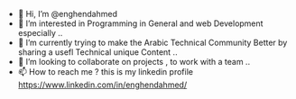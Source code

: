 - 👋 Hi, I’m @enghendahmed
- 👀 I’m interested in Programming in General and web Development especially ..
- 🌱 I’m currently trying to make the Arabic Technical Community Better by sharing a usefl Technical unique Content ..
- 💞️ I’m looking to collaborate on projects , to work with a team ..
- 📫 How to reach me ? this is my linkedin profile https://www.linkedin.com/in/enghendahmed/

<!---
enghendahmed/enghendahmed is a ✨ special ✨ repository because its `README.md` (this file) appears on your GitHub profile.
You can click the Preview link to take a look at your changes.
--->
